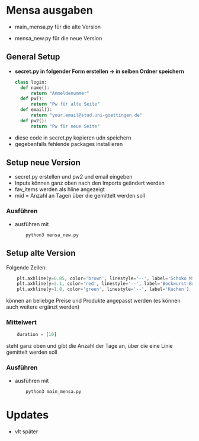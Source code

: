 # Mensa ausgaben

- main_mensa.py für die alte Version
  
- mensa_new.py für die neue Version

## General Setup
- **secret.py in folgender Form erstellen -> in selben Ordner speichern**
  ```py
  class login:
    def name():
        return "Anmeldenummer"
    def pw():
        return "Pw für alte Seite"
    def email():
        return "your.email@stud.uni-goettingen.de"
    def pw2():
        return "Pw für neue Seite"
  ```
- diese code in secret.py kopieren udn speichern
- gegebenfalls fehlende packages installieren
## Setup neue Version
- secret.py erstellen und pw2 und email eingeben
- Inputs können ganz oben nach den Imports geändert werden
- fav_items werden als hline angezeigt
- mid = Anzahl an Tagen über die gemittelt werden soll 
### Ausführen

- ausführen mit 
  ```
      python3 mensa_new.py
  ``` 

## Setup alte Version


Folgende Zeilen:
```py
    plt.axhline(y=0.85, color='brown', linestyle='--', label='Schoko Milch')
    plt.axhline(y=2.1, color='red', linestyle='--', label='Bockwurst-Brot')
    plt.axhline(y=1.8, color='green', linestyle='--', label='Kuchen')
```
können an beliebge Preise und Produkte angepasst werden (es können auch weitere ergänzt werden)

### Mittelwert

```py
    duration = [10]
```
steht ganz oben und gibt die Anzahl der Tage an, über die eine Linie gemittelt werden soll

### Ausführen
- ausführen mit 
  ```
      python3 main_mensa.py
  ``` 

# Updates

- vlt später
  
